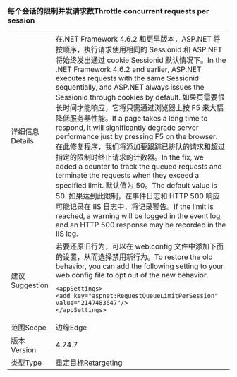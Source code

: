 ### <a name="throttle-concurrent-requests-per-session"></a><span data-ttu-id="ae6b1-101">每个会话的限制并发请求数</span><span class="sxs-lookup"><span data-stu-id="ae6b1-101">Throttle concurrent requests per session</span></span>

|   |   |
|---|---|
|<span data-ttu-id="ae6b1-102">详细信息</span><span class="sxs-lookup"><span data-stu-id="ae6b1-102">Details</span></span>|<span data-ttu-id="ae6b1-103">在.NET Framework 4.6.2 和更早版本，ASP.NET 将按顺序，执行请求使用相同的 Sessionid 和 ASP.NET 将始终发出通过 cookie Sessionid 默认情况下。</span><span class="sxs-lookup"><span data-stu-id="ae6b1-103">In the .NET Framework 4.6.2 and earlier, ASP.NET executes requests with the same Sessionid sequentially, and ASP.NET always issues the Sessionid through cookies by default.</span></span> <span data-ttu-id="ae6b1-104">如果页需要很长时间才能响应，它将只需通过浏览器上按 F5 来大幅降低服务器性能。</span><span class="sxs-lookup"><span data-stu-id="ae6b1-104">If a page takes a long time to respond, it will significantly degrade server performance just by pressing F5 on the browser.</span></span> <span data-ttu-id="ae6b1-105">在此修复程序，我们将添加要跟踪已排队的请求和超过指定的限制时终止请求的计数器。</span><span class="sxs-lookup"><span data-stu-id="ae6b1-105">In the fix, we added a counter to track the queued requests and terminate the requests when they exceed a specified limit.</span></span> <span data-ttu-id="ae6b1-106">默认值为 50。</span><span class="sxs-lookup"><span data-stu-id="ae6b1-106">The default value is 50.</span></span> <span data-ttu-id="ae6b1-107">如果达到此限制，在事件日志和 HTTP 500 响应可能记录在 IIS 日志中，将记录警告。</span><span class="sxs-lookup"><span data-stu-id="ae6b1-107">If the limit is reached, a warning will be logged in the event log, and an HTTP 500 response may be recorded in the IIS log.</span></span>|
|<span data-ttu-id="ae6b1-108">建议</span><span class="sxs-lookup"><span data-stu-id="ae6b1-108">Suggestion</span></span>|<span data-ttu-id="ae6b1-109">若要还原旧行为，可以在 web.config 文件中添加下面的设置，从而选择禁用新行为。</span><span class="sxs-lookup"><span data-stu-id="ae6b1-109">To restore the old behavior, you can add the following setting to your web.config file to opt out of the new behavior.</span></span><pre><code class="language-xml">&lt;appSettings&gt;&#13;&#10;&lt;add key=&quot;aspnet:RequestQueueLimitPerSession&quot; value=&quot;2147483647&quot;/&gt;&#13;&#10;&lt;/appSettings&gt;&#13;&#10;</code></pre>|
|<span data-ttu-id="ae6b1-110">范围</span><span class="sxs-lookup"><span data-stu-id="ae6b1-110">Scope</span></span>|<span data-ttu-id="ae6b1-111">边缘</span><span class="sxs-lookup"><span data-stu-id="ae6b1-111">Edge</span></span>|
|<span data-ttu-id="ae6b1-112">版本</span><span class="sxs-lookup"><span data-stu-id="ae6b1-112">Version</span></span>|<span data-ttu-id="ae6b1-113">4.7</span><span class="sxs-lookup"><span data-stu-id="ae6b1-113">4.7</span></span>|
|<span data-ttu-id="ae6b1-114">类型</span><span class="sxs-lookup"><span data-stu-id="ae6b1-114">Type</span></span>|<span data-ttu-id="ae6b1-115">重定目标</span><span class="sxs-lookup"><span data-stu-id="ae6b1-115">Retargeting</span></span>|

